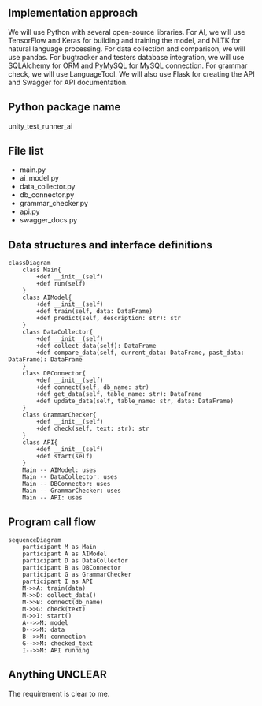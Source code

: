 ## Implementation approach

We will use Python with several open-source libraries. For AI, we will use TensorFlow and Keras for building and training the model, and NLTK for natural language processing. For data collection and comparison, we will use pandas. For bugtracker and testers database integration, we will use SQLAlchemy for ORM and PyMySQL for MySQL connection. For grammar check, we will use LanguageTool. We will also use Flask for creating the API and Swagger for API documentation.

## Python package name

unity_test_runner_ai

## File list

- main.py
- ai_model.py
- data_collector.py
- db_connector.py
- grammar_checker.py
- api.py
- swagger_docs.py

## Data structures and interface definitions


    classDiagram
        class Main{
            +def __init__(self)
            +def run(self)
        }
        class AIModel{
            +def __init__(self)
            +def train(self, data: DataFrame)
            +def predict(self, description: str): str
        }
        class DataCollector{
            +def __init__(self)
            +def collect_data(self): DataFrame
            +def compare_data(self, current_data: DataFrame, past_data: DataFrame): DataFrame
        }
        class DBConnector{
            +def __init__(self)
            +def connect(self, db_name: str)
            +def get_data(self, table_name: str): DataFrame
            +def update_data(self, table_name: str, data: DataFrame)
        }
        class GrammarChecker{
            +def __init__(self)
            +def check(self, text: str): str
        }
        class API{
            +def __init__(self)
            +def start(self)
        }
        Main -- AIModel: uses
        Main -- DataCollector: uses
        Main -- DBConnector: uses
        Main -- GrammarChecker: uses
        Main -- API: uses
    

## Program call flow


    sequenceDiagram
        participant M as Main
        participant A as AIModel
        participant D as DataCollector
        participant B as DBConnector
        participant G as GrammarChecker
        participant I as API
        M->>A: train(data)
        M->>D: collect_data()
        M->>B: connect(db_name)
        M->>G: check(text)
        M->>I: start()
        A-->>M: model
        D-->>M: data
        B-->>M: connection
        G-->>M: checked_text
        I-->>M: API running
    

## Anything UNCLEAR

The requirement is clear to me.

